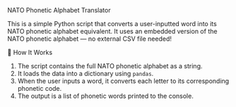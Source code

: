 NATO Phonetic Alphabet Translator

This is a simple Python script that converts a user-inputted word into its NATO phonetic alphabet equivalent. It uses an embedded version of the NATO phonetic alphabet — no external CSV file needed!

🧠 How It Works

1. The script contains the full NATO phonetic alphabet as a string.
2. It loads the data into a dictionary using `pandas`.
3. When the user inputs a word, it converts each letter to its corresponding phonetic code.
4. The output is a list of phonetic words printed to the console.
